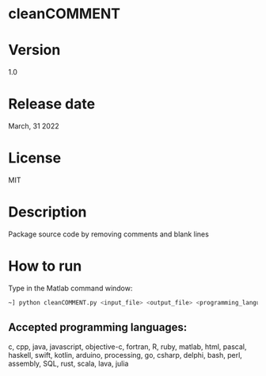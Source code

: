 # cleanCOMMENT

# Version

1.0

# Release date

March, 31 2022

# License

MIT

# Description

Package source code by removing comments and blank lines

# How to run

Type in the Matlab command window:

```sh
~] python cleanCOMMENT.py <input_file> <output_file> <programming_language> <Enter>
```

## Accepted programming languages: 

c, cpp, java, javascript, objective-c, fortran, R, ruby, matlab, html, pascal, haskell, swift, kotlin, arduino, processing, go, csharp, delphi, bash, perl, assembly, SQL, rust, scala, lava, julia
